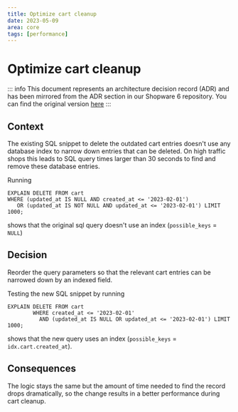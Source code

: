```yaml
---
title: Optimize cart cleanup
date: 2023-05-09
area: core
tags: [performance]
---
```


# Optimize cart cleanup

::: info
This document represents an architecture decision record (ADR) and has been mirrored from the ADR section in our Shopware 6 repository.
You can find the original version [here](https://github.com/shopware/platform/blob/trunk/adr/2023-05-09-optimise-cart-cleanup.md)
:::

## Context

The existing SQL snippet to delete the outdated cart entries doesn't use any database index to narrow down entries that can be deleted. 
On high traffic shops this leads to SQL query times larger than 30 seconds to find and remove these database entries.

Running 
```
EXPLAIN DELETE FROM cart
WHERE (updated_at IS NULL AND created_at <= '2023-02-01')
   OR (updated_at IS NOT NULL AND updated_at <= '2023-02-01') LIMIT 1000;
```
shows that the original sql query doesn't use an index (`possible_keys` = `NULL`)

## Decision

Reorder the query parameters so that the relevant cart entries can be narrowed down by an indexed field.

Testing the new SQL snippet by running 
```
EXPLAIN DELETE FROM cart
        WHERE created_at <= '2023-02-01'
          AND (updated_at IS NULL OR updated_at <= '2023-02-01') LIMIT 1000;
```
shows that the new query uses an index (`possible_keys` = `idx.cart.created_at`).

## Consequences

The logic stays the same but the amount of time needed to find the record drops 
dramatically, so the change results in a better performance during cart cleanup.
